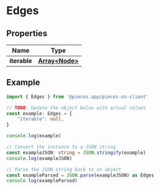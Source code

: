 
# Edges


## Properties

Name | Type
------------ | -------------
**iterable** | [**Array&lt;Node&gt;**](Node)

## Example

```typescript
import { Edges } from '@pieces.app/pieces-os-client'

// TODO: Update the object below with actual values
const example: Edges = {
    "iterable": null,
}

console.log(example)

// Convert the instance to a JSON string
const exampleJSON: string = JSON.stringify(example)
console.log(exampleJSON)

// Parse the JSON string back to an object
const exampleParsed = JSON.parse(exampleJSON) as Edges
console.log(exampleParsed)
```


